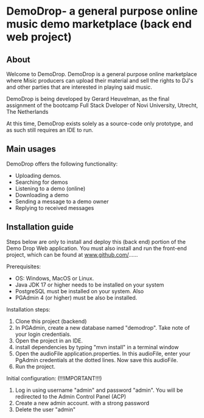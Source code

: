 # DemoDrop- a general purpose online music demo marketplace (back end web project)

## About

Welcome to DemoDrop. DemoDrop is a general purpose online marketplace where Misic producers can upload their material and sell the rights to DJ's and other parties that are interested in playing said music. 

DemoDrop is being developed by Gerard Heuvelman, as the final assignment of the bootcamp Full Stack Dveloper of Novi University, Utrecht, The Netherlands

At this time, DemoDrop exists solely as a source-code only prototype, and as such still requires an IDE to run. 

## Main usages
DemoDrop offers the following functionality:
- Uploading demos. 
- Searching for demos
- Listening to a demo (online)
- Downloading a demo
- Sending a message to a demo owner
- Replying to received messages

## Installation guide
Steps below are only to install and deploy this (back end) portion of the Demo Drop Web application. You must also install and run the front-end project, which can be found at www.github.com/......

Prerequisites:
- OS: Windows, MacOS or Linux.
- Java JDK 17 or higher needs to be installed on your system
- PostgreSQL must be installed on your system. Also
- PGAdmin 4 (or higher) must be also be installed.

Installation steps:

1. Clone this project (backend)
2. In PGAdmin, create a new database named "demodrop". Take note of your login credentials.
3. Open the project in an IDE.
4. install dependencies by typing "mvn install" in a terminal window
5. Open the audioFile application.properties. In this audioFile, enter your PgAdmin credentials at the dotted lines. Now save this audioFile.
5. Run the project.

Initial configuration:  (!!!IMPORTANT!!!)
1. Log in using username "admin" and password "admin". You will be redirected to the Admin Control Panel (ACP)
2. Create a new admin account. with a strong password
3. Delete the user "admin"